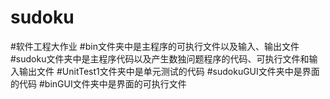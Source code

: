 # sudoku
#软件工程大作业
#bin文件夹中是主程序的可执行文件以及输入、输出文件
#sudoku文件夹中是主程序代码以及产生数独问题程序的代码、可执行文件和输入输出文件
#UnitTest1文件夹中是单元测试的代码
#sudokuGUI文件夹中是界面的代码
#binGUI文件夹中是界面的可执行文件
